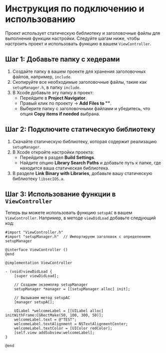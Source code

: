 # Инструкция по подключению и использованию

Проект использует статическую библиотеку и заголовочные файлы для выполнения функции настройки. Следуйте шагам ниже, чтобы настроить проект и использовать функцию в вашем `ViewController`.

## Шаг 1: Добавьте папку с хедерами

1. Создайте папку в вашем проекте для хранения заголовочных файлов, например, `include`.
2. Скопируйте все необходимые заголовочные файлы, такие как `setupManager.h`, в папку `include`.
3. В Xcode добавьте эту папку в проект:
   - Перейдите в **Project Navigator**.
   - Правый клик по проекту -> **Add Files to "<your project>"**.
   - Выберите папку с заголовочными файлами и убедитесь, что опция **Copy items if needed** выбрана.

## Шаг 2: Подключите статическую библиотеку

1. Скачайте статическую библиотеку, которая содержит реализацию `setupManager`.
2. В Xcode откройте настройки проекта:
   - Перейдите в раздел **Build Settings**.
   - Найдите опцию **Library Search Paths** и добавьте путь к папке, где находится ваша статическая библиотека.
3. В разделе **Link Binary with Libraries**, добавьте вашу статическую библиотеку `libsecIOS.a`.

## Шаг 3: Использование функции в `ViewController`

Теперь вы можете использовать функцию `setupAC` в вашем `ViewController`. Например, в методе `viewDidLoad` добавьте следующий код:

```objc
#import "ViewController.h"
#import "setupManager.h"  // Импортируем заголовок с определением setupManager

@interface ViewController ()
@end

@implementation ViewController

- (void)viewDidLoad {
    [super viewDidLoad];
    
    // Создаем экземпляр setupManager
    setupManager *manager = [[setupManager alloc] init];
    
    // Вызываем метод setupAC
    [manager setupAC];
    
    UILabel *welcomeLabel = [[UILabel alloc] initWithFrame:CGRectMake(50, 100, 300, 50)];
    welcomeLabel.text = @"TEST";
    welcomeLabel.textAlignment = NSTextAlignmentCenter;
    welcomeLabel.textColor = [UIColor redColor];
    [self.view addSubview:welcomeLabel];
}

@end
